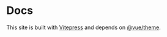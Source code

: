 # Docs

This site is built with [Vitepress](https://github.com/vuejs/vitepress) and depends on [@vue/theme](https://github.com/vuejs/theme).
